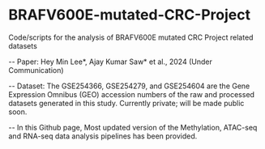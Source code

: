 # BRAFV600E-mutated-CRC-Project

Code/scripts for the analysis of BRAFV600E mutated CRC Project related datasets

-- Paper: Hey Min Lee*, Ajay Kumar Saw* et al., 2024 (Under Communication)

-- Dataset: The GSE254366, GSE254279, and GSE254604 are the Gene Expression Omnibus (GEO) accession numbers of the raw and processed datasets generated in this study. Currently private; will be made public soon.

-- In this Github page, Most updated version of the Methylation, ATAC-seq and RNA-seq data analysis pipelines has been provided. 
